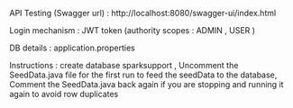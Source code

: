 API Testing (Swagger url) : http://localhost:8080/swagger-ui/index.html 

Login mechanism : JWT token (authority scopes : ADMIN , USER )

DB details : application.properties

Instructions : 
create database sparksupport ,
Uncomment the SeedData.java file for the first run to feed the seedData to the database,
Comment the SeedData.java  back again if you are stopping and running it again to avoid row duplicates
